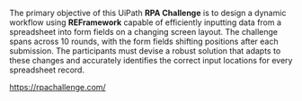 The primary objective of this UiPath **RPA Challenge** is to design a dynamic workflow using **REFramework** capable of efficiently inputting data from a spreadsheet into form fields on a changing screen layout. 
The challenge spans across 10 rounds, with the form fields shifting positions after each submission. 
The participants must devise a robust solution that adapts to these changes and accurately identifies the correct input locations for every spreadsheet record.

https://rpachallenge.com/
